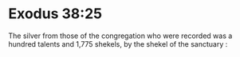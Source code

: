 # Exodus 38:25

The silver from those of the congregation who were recorded was a hundred talents and 1,775 shekels, by the shekel of the sanctuary :
